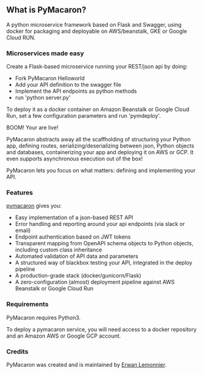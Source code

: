 ## What is PyMacaron?

A python microservice framework based on Flask and Swagger, using docker for
packaging and deployable on AWS/beanstalk, GKE or Google Cloud RUN.

### Microservices made easy

Create a Flask-based microservice running your REST/json api by doing:

* Fork PyMacaron Helloworld
* Add your API definition to the swagger file
* Implement the API endpoints as python methods
* run 'python server.py'

To deploy it as a docker container on Amazon Beanstalk or Google Cloud Run, set
a few configuration parameters and run 'pymdeploy'.

BOOM! Your are live!

PyMacaron abstracts away all the scaffholding of structuring your Python app,
defining routes, serializing/deserializing between json, Python objects and
databases, containerizing your app and deploying it on AWS or GCP. It even
supports asynchronous execution out of the box!

PyMacaron lets you focus on what matters: defining and implementing your API.

### Features

[pymacaron](https://github.com/pymacaron/pymacaron) gives
you:

* Easy implementation of a json-based REST API
* Error handling and reporting around your api endpoints (via slack or email)
* Endpoint authentication based on JWT tokens
* Transparent mapping from OpenAPI schema objects to Python objects, including custom class inheritance
* Automated validation of API data and parameters
* A structured way of blackbox testing your API, integrated in the deploy pipeline
* A production-grade stack (docker/gunicorn/Flask)
* A zero-configuration (almost) deployment pipeline against AWS Beanstalk or Google Cloud Run

### Requirements

PyMacaron requires Python3.

To deploy a pymacaron service, you will need access to a docker repository and
an Amazon AWS or Google GCP account.

### Credits

PyMacaron was created and is maintained by [Erwan Lemonnier](https://github.com/erwan-lemonnier).
